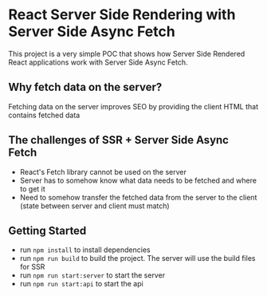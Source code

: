 # React Server Side Rendering with Server Side Async Fetch

This project is a very simple POC that shows how Server Side Rendered React applications work with Server Side Async Fetch.

## Why fetch data on the server?

Fetching data on the server improves SEO by providing the client HTML that contains fetched data

## The challenges of SSR + Server Side Async Fetch

* React's Fetch library cannot be used on the server
* Server has to somehow know what data needs to be fetched and where to get it
* Need to somehow transfer the fetched data from the server to the client (state between server and client must match)

## Getting Started

* run `npm install` to install dependencies
* run `npm run build` to build the project. The server will use the build files for SSR
* run `npm run start:server` to start the server
* run `npm run start:api` to start the api
